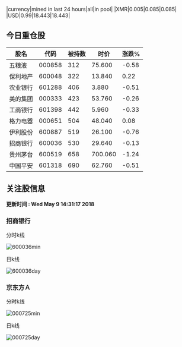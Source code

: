 |currency|mined in last 24 hours|all|in pool|
|XMR|0.005|0.085|0.085|
|USD|0.99|18.443|18.443|

## 今日重仓股 

|股名|代码|被持数|时价|涨跌%|
|---|---|---|---|---|
|五粮液|000858|312|75.600|-0.58|
|保利地产|600048|322|13.840|0.22|
|农业银行|601288|406|3.880|-0.51|
|美的集团|000333|423|53.760|-0.26|
|工商银行|601398|442|5.960|-0.33|
|格力电器|000651|504|48.040|0.08|
|伊利股份|600887|519|26.100|-0.76|
|招商银行|600036|530|29.640|-0.13|
|贵州茅台|600519|658|700.060|-1.24|
|中国平安|601318|690|62.760|-0.51|

## 关注股信息
**更新时间 : Wed May  9 14:31:17 2018**
### 招商银行 
分时k线

![600036min](http://image.sinajs.cn/newchart/min/n/sh600036.gif)

日k线

![600036day](http://image.sinajs.cn/newchart/daily/n/sh600036.gif)

### 京东方Ａ 
分时k线

![000725min](http://image.sinajs.cn/newchart/min/n/sz000725.gif)

日k线

![000725day](http://image.sinajs.cn/newchart/daily/n/sz000725.gif)
